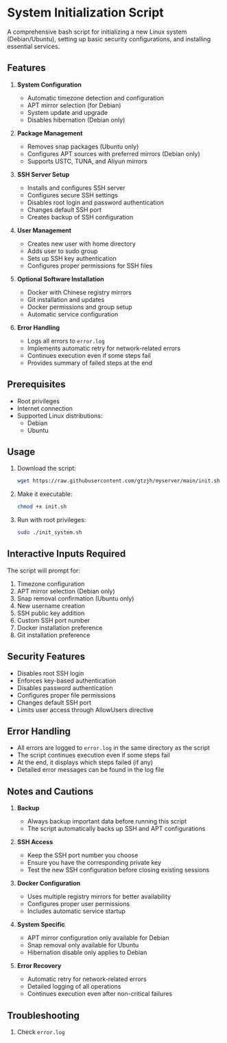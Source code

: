 # System Initialization Script

A comprehensive bash script for initializing a new Linux system (Debian/Ubuntu), setting up basic security configurations, and installing essential services.

## Features

1. **System Configuration**
   - Automatic timezone detection and configuration
   - APT mirror selection (for Debian)
   - System update and upgrade
   - Disables hibernation (Debian only)

2. **Package Management**
   - Removes snap packages (Ubuntu only)
   - Configures APT sources with preferred mirrors (Debian only)
   - Supports USTC, TUNA, and Aliyun mirrors

3. **SSH Server Setup**
   - Installs and configures SSH server
   - Configures secure SSH settings
   - Disables root login and password authentication
   - Changes default SSH port
   - Creates backup of SSH configuration

4. **User Management**
   - Creates new user with home directory
   - Adds user to sudo group
   - Sets up SSH key authentication
   - Configures proper permissions for SSH files

5. **Optional Software Installation**
   - Docker with Chinese registry mirrors
   - Git installation and updates
   - Docker permissions and group setup
   - Automatic service configuration

6. **Error Handling**
   - Logs all errors to `error.log`
   - Implements automatic retry for network-related errors
   - Continues execution even if some steps fail
   - Provides summary of failed steps at the end

## Prerequisites

- Root privileges
- Internet connection
- Supported Linux distributions:
  - Debian
  - Ubuntu

## Usage

1. Download the script:
   ```bash
   wget https://raw.githubusercontent.com/gtzjh/myserver/main/init.sh
   ```

2. Make it executable:
   ```bash
   chmod +x init.sh
   ```

3. Run with root privileges:
   ```bash
   sudo ./init_system.sh
   ```

## Interactive Inputs Required

The script will prompt for:
1. Timezone configuration
2. APT mirror selection (Debian only)
3. Snap removal confirmation (Ubuntu only)
4. New username creation
5. SSH public key addition
6. Custom SSH port number
7. Docker installation preference
8. Git installation preference

## Security Features

- Disables root SSH login
- Enforces key-based authentication
- Disables password authentication
- Configures proper file permissions
- Changes default SSH port
- Limits user access through AllowUsers directive

## Error Handling

- All errors are logged to `error.log` in the same directory as the script
- The script continues execution even if some steps fail
- At the end, it displays which steps failed (if any)
- Detailed error messages can be found in the log file

## Notes and Cautions

1. **Backup**
   - Always backup important data before running this script
   - The script automatically backs up SSH and APT configurations

2. **SSH Access**
   - Keep the SSH port number you choose
   - Ensure you have the corresponding private key
   - Test the new SSH configuration before closing existing sessions

3. **Docker Configuration**
   - Uses multiple registry mirrors for better availability
   - Configures proper user permissions
   - Includes automatic service startup

4. **System Specific**
   - APT mirror configuration only available for Debian
   - Snap removal only available for Ubuntu
   - Hibernation disable only applies to Debian

5. **Error Recovery**
   - Automatic retry for network-related errors
   - Detailed logging of all operations
   - Continues execution even after non-critical failures

## Troubleshooting

1. Check `error.log`